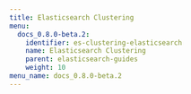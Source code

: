 ```yaml
---
title: Elasticsearch Clustering
menu:
  docs_0.8.0-beta.2:
    identifier: es-clustering-elasticsearch
    name: Elasticsearch Clustering
    parent: elasticsearch-guides
    weight: 10
menu_name: docs_0.8.0-beta.2
---
```

